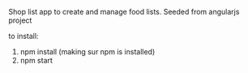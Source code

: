 Shop list app to create and manage food lists. 
Seeded from angularjs project

to install: 

1)  npm install (making sur npm is installed)
2)  npm start
